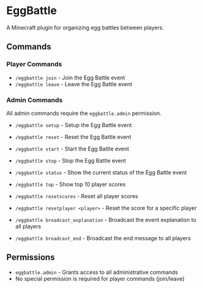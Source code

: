 # EggBattle

A Minecraft plugin for organizing egg battles between players.

## Commands

### Player Commands
- `/eggbattle join` - Join the Egg Battle event
- `/eggbattle leave` - Leave the Egg Battle event

### Admin Commands
All admin commands require the `eggbattle.admin` permission.

- `/eggbattle setup` - Setup the Egg Battle event
- `/eggbattle reset` - Reset the Egg Battle event

- `/eggbattle start` - Start the Egg Battle event
- `/eggbattle stop` - Stop the Egg Battle event
- `/eggbattle status` - Show the current status of the Egg Battle event

- `/eggbattle top` - Show top 10 player scores
- `/eggbattle resetscores` - Reset all player scores
- `/eggbattle resetplayer <player>` - Reset the score for a specific player

- `/eggbattle broadcast_explanation` - Broadcast the event explanation to all players
- `/eggbattle broadcast_end` - Broadcast the end message to all players

## Permissions
- `eggbattle.admin` - Grants access to all administrative commands
- No special permission is required for player commands (join/leave)
